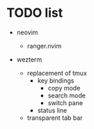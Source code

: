 # TODO list

- neovim
  - ranger.nvim

- wezterm
  - replacement of tmux
    - key bindings
      - copy mode
      - search mode
      - switch pane
    - status line
  - transparent tab bar
